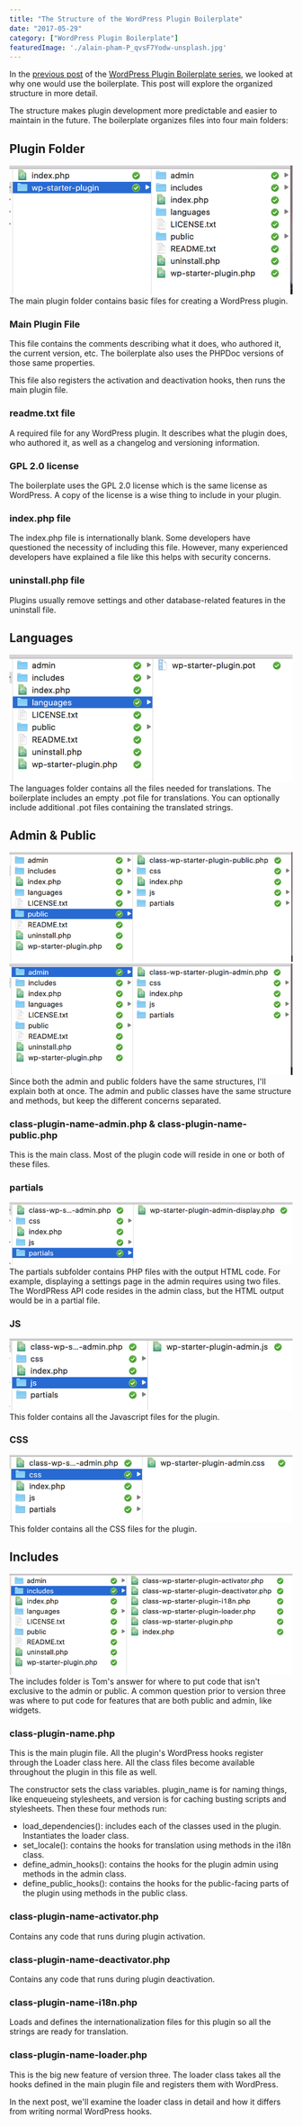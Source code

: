 ```yaml
---
title: "The Structure of the WordPress Plugin Boilerplate"
date: "2017-05-29"
category: ["WordPress Plugin Boilerplate"]
featuredImage: './alain-pham-P_qvsF7Yodw-unsplash.jpg'
---
```


In the [previous post](https://www.slushman.com/post/why-use-the-boilerplate) of the [WordPress Plugin Boilerplate series](https://www.slushman.com/post/guide-using-wordpress-plugin-boilerplate/), we looked at why one would use the boilerplate. This post will explore the organized structure in more detail.

The structure makes plugin development more predictable and easier to maintain in the future. The boilerplate organizes files into four main folders:

## Plugin Folder

![WordPress Plugin Boilerplate Main Folder](./images/wp-plugin-boilerplate-root-folder.png)The main plugin folder contains basic files for creating a WordPress plugin.

### Main Plugin File

This file contains the comments describing what it does, who authored it, the current version, etc. The boilerplate also uses the PHPDoc versions of those same properties.

This file also registers the activation and deactivation hooks, then runs the main plugin file.

### readme.txt file

A required file for any WordPress plugin. It describes what the plugin does, who authored it, as well as a changelog and versioning information.

### GPL 2.0 license

The boilerplate uses the GPL 2.0 license which is the same license as WordPress. A copy of the license is a wise thing to include in your plugin.

### index.php file

The index.php file is internationally blank. Some developers have questioned the necessity of including this file. However, many experienced developers have explained a file like this helps with security concerns.

### uninstall.php file

Plugins usually remove settings and other database-related features in the uninstall file.

## Languages

![WordPress Plugin Boilerplate Languages Folder](./images/wp-plugin-boilerplate-languages-folder.png) The languages folder contains all the files needed for translations. The boilerplate includes an empty .pot file for translations. You can optionally include additional .pot files containing the translated strings.

## Admin & Public

![WordPress Plugin Boilerplate Public Folder](./images/wp-plugin-boilerplate-public-folder.png) ![WordPress Plugin Boilerplate Admin Folder](./images/wp-plugin-boilerplate-admin-folder.png) Since both the admin and public folders have the same structures, I'll explain both at once. The admin and public classes have the same structure and methods, but keep the different concerns separated.

### class-plugin-name-admin.php & class-plugin-name-public.php

This is the main class. Most of the plugin code will reside in one or both of these files.

### partials

![WordPress Plugin Boilerplate Admin Partials Folder](./images/wp-plugin-boilerplate-admin-partials-folder.png) The partials subfolder contains PHP files with the output HTML code. For example, displaying a settings page in the admin requires using two files. The WordPRess API code resides in the admin class, but the HTML output would be in a partial file.

### JS

![WordPress Plugin Boilerplate Admin JS Folder](./images/wp-plugin-boilerplate-admin-js-folder.png) This folder contains all the Javascript files for the plugin.

### CSS

![WordPress Plugin Boilerplate Admin CSS Folder](./images/wp-plugin-boilerplate-admin-css-folder.png) This folder contains all the CSS files for the plugin.

## Includes

![WordPress Plugin Boilerplate Includes Folder](./images/wp-plugin-boilerplate-includes-folder.png) The includes folder is Tom's answer for where to put code that isn't exclusive to the admin or public. A common question prior to version three was where to put code for features that are both public and admin, like widgets.

### class-plugin-name.php

This is the main plugin file. All the plugin's WordPress hooks register through the Loader class here. All the class files become available throughout the plugin in this file as well.

The constructor sets the class variables. plugin_name is for naming things, like enqueueing stylesheets, and version is for caching busting scripts and stylesheets. Then these four methods run:

- load_dependencies(): includes each of the classes used in the plugin. Instantiates the loader class.
- set_locale(): contains the hooks for translation using methods in the i18n class.
- define_admin_hooks(): contains the hooks for the plugin admin using methods in the admin class.
- define_public_hooks(): contains the hooks for the public-facing parts of the plugin using methods in the public class.

### class-plugin-name-activator.php

Contains any code that runs during plugin activation.

### class-plugin-name-deactivator.php

Contains any code that runs during plugin deactivation.

### class-plugin-name-i18n.php

Loads and defines the internationalization files for this plugin so all the strings are ready for translation.

### class-plugin-name-loader.php

This is the big new feature of version three. The loader class takes all the hooks defined in the main plugin file and registers them with WordPress.

In the next post, we'll examine the loader class in detail and how it differs from writing normal WordPress hooks.
